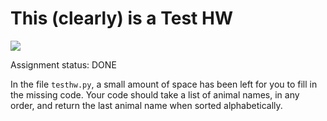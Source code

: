 # This (clearly) is a Test HW
![](https://github.com/rembold-cs151-master/test_assignment/workflows/Autotesting/badge.svg)

Assignment status: DONE

In the file `testhw.py`, a small amount of space has been left for you to fill in the missing code. Your code should take a list of animal names, in any order, and return the last animal name when sorted alphabetically.
